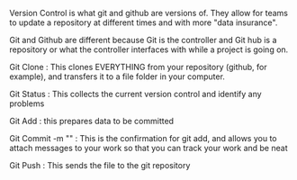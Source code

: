 Version Control is what git and github are versions of. They allow for teams to update a repository at different times and with more "data insurance".

Git and Github are different because Git is the controller and Git hub is a repository or what the controller interfaces with while a project is going on.

Git Clone :  This clones EVERYTHING from your repository (github, for example), and transfers it to a file folder in your computer.

Git Status  :  This collects the current version control and identify any problems

Git Add  :  this prepares data to be committed

Git Commit -m "" : This is the confirmation for git add, and allows you to attach messages to your work so that you can track your work and be neat

Git Push : This sends the file to the git repository
